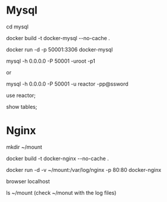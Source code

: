 # Mysql

cd mysql


docker build -t docker-mysql --no-cache .


docker run -d -p 50001:3306 docker-mysql



mysql -h 0.0.0.0 -P 50001 -uroot -p1

or 

mysql -h 0.0.0.0 -P 50001 -u reactor -pp@ssword

use reactor;

show tables;


# Nginx 

mkdir ~/mount

docker build -t docker-nginx  --no-cache .

docker run -d -v ~/mount:/var/log/nginx  -p 80:80 docker-nginx

browser localhost

ls ~/mount (check ~/monut with the log files)

